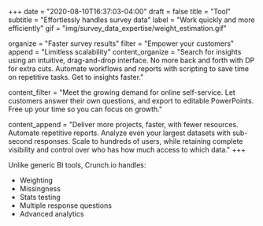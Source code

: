 +++
date = "2020-08-10T16:37:03-04:00"
draft = false
title = "Tool"
subtitle = "Effortlessly handles survey data"
label = "Work quickly and more efficiently"
gif = "img/survey_data_expertise/weight_estimation.gif"


organize = "Faster survey results"
filter = "Empower your customers"
append = "Limitless scalability"
content_organize = "Search for insights using an intuitive, drag-and-drop interface. No more back and forth with DP for extra cuts. Automate workflows and reports with scripting to save time on repetitive tasks. Get to insights faster."

content_filter = "Meet the growing demand for online self-service. Let customers answer their own questions, and export to editable PowerPoints. Free up your time so you can focus on growth."

content_append = "Deliver more projects, faster, with fewer resources. Automate repetitive reports. Analyze even your largest datasets with sub-second responses. Scale to hundreds of users, while retaining complete visibility and control over who has how much access to which data."
+++

Unlike generic BI tools, Crunch.io handles:

* Weighting
* Missingness
* Stats testing
* Multiple response questions
* Advanced analytics
